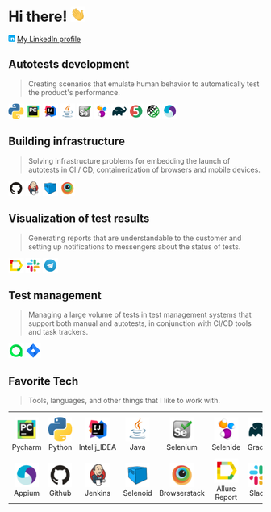 # Hi there! <img src="avatars/wave.gif" width="30px">

<img src="avatars/LinkedIn.svg" alt="LinkedIn" width="13">  [My LinkedIn profile](http://linkedin.com/in/sergei-tolmachev-21732a160) 

## Autotests development

> Creating scenarios that emulate human behavior to automatically test the product's performance.

<img src="avatars/Python.svg" alt="Python" width="30">  <img src="avatars/Pycharm.svg" alt="Pycharm" width="30">  <img src="avatars/Intelij_IDEA.svg" alt="IntelliJ IDEA" width="30">  <img src="avatars/Java.svg" alt="Java" width="30">  <img src="avatars/Selenium.svg" alt="Selenium" width="30">  <img src="avatars/Selenide.svg" alt="Selenide" width="30">  <img src="avatars/Gradle.svg" alt="Gradle" width="30">  <img src="avatars/JUnit5.svg" alt="JUnit5" width="30">  <img src="avatars/Rest-Assured.svg" alt="Rest-Assured" width="30">  <img src="avatars/Appium.svg" alt="Appium" width="30"> 

## Building infrastructure

> Solving infrastructure problems for embedding the launch of autotests in CI / CD, containerization of browsers and mobile devices.

<img src="avatars/Github.svg" alt="Github" width="30">  <img src="avatars/Jenkins.svg" alt="Jenkins" width="30">  <img src="avatars/Selenoid.svg" alt="Selenoid" width="30">  <img src="avatars/Browserstack.svg" alt="Browserstack" width="30"> 

## Visualization of test results

> Generating reports that are understandable to the customer and setting up notifications to messengers about the status of tests.

<img src="avatars/Allure_Report.svg" alt="Allure_report" width="30">  <img src="avatars/Slack.svg" alt="Slack" width="30">  <img src="avatars/Telegram.svg" alt="Telegram" width="30"> 

## Test management

> Managing a large volume of tests in test management systems that support both manual and autotests, in conjunction with CI/CD tools and task trackers.

<img src="avatars/Allure_EE.svg" alt="Allire_EE" width="30">  <img src="avatars/Jira.svg" alt="Jira" width="30"> 





<h2 align="left" id="uraniumcore238">Favorite Tech</h2>

> Tools, languages, and other things that I like to work with.

<table>
  <tr>
    <td align="center" width="96">
      <a href="#uraniumcore238">
        <img src="./avatars/Pycharm.svg" width="48" height="48" alt="Pycharm" />
      </a>
      <br>Pycharm
    </td>
    <td align="center" width="96">
      <a href="#uraniumcore238">
        <img src="./avatars/Python.svg" width="48" height="48" alt="Python" />
      </a>
      <br>Python
    </td>
    <td align="center" width="96">
      <a href="#uraniumcore238">
        <img src="./avatars/Intelij_IDEA.svg" width="48" height="48" alt="Intelij IDEA" />
      </a>
      <br>Intelij_IDEA
    </td>
    <td align="center" width="96">
      <a href="#uraniumcore238">
        <img src="./avatars/Java.svg" width="48" height="48" alt="Java" />
      </a>
      <br>Java
    </td>
    <td align="center" width="96">
      <a href="#uraniumcore238">
        <img src="./avatars/Selenium.svg" width="48" height="48" alt="Selenium" />
      </a>
      <br>Selenium
    </td>
    <td align="center" width="96">
      <a href="#uraniumcore238">
        <img src="./avatars/Selenide.svg" width="48" height="48" alt="Selenide" />
      </a>
      <br>Selenide
    </td>
    <td align="center" width="96">
      <a href="#uraniumcore238" >
        <img src="./avatars/Gradle.svg" width="48" height="48" alt="Gradle" />
      </a>
      <br>Gradle
    </td>
    <td align="center" width="96">
      <a href="#uraniumcore238">
        <img src="./avatars/JUnit5.svg" width="48" height="48" alt="JUnit5" />
      </a>
      <br>JUnit5
    </td>
    <td align="center" width="96">
      <a href="#uraniumcore238">
        <img src="./avatars/Rest-Assured.svg" width="48" height="48" alt="Rest-Assured" />
      </a>
      <br>Rest-Assured
    </td>
  </tr>
  <tr>
    <td align="center" width="96"> 
      <a href="#uraniumcore238" >
        <img src="./avatars/Appium.svg" width="48" height="48" alt="Appium" />
      </a>
      <br>Appium
    </td>
    <td align="center" width="96">
      <a href="#uraniumcore238" >
        <img src="avatars/Github.svg" width="48" height="48" alt="Github" />
      </a>
      <br>Github
    </td>
    <td align="center"  width="96">
      <a href="#uraniumcore238">
        <img src="./avatars/Jenkins.svg" width="48" height="48" alt="Jenkins" />
      </a>
      <br>Jenkins
    </td>
    <td align="center"  width="96">
      <a href="#uraniumcore238">
        <img src="./avatars/Selenoid.svg" width="48" height="48" alt="Selenoid" />
      </a>
      <br>Selenoid
    </td>
    <td align="center" width="96">
      <a href="#uraniumcore238">
        <img src="./avatars/Browserstack.svg" width="48" height="48" alt="Browserstack" />
      </a>
      <br>Browserstack
    </td>
    <td align="center"  width="96">
      <a href="#uraniumcore238">
        <img src="./avatars/Allure_Report.svg" width="48" height="48" alt="Allure ReportL" />
      </a>
      <br>Allure Report
    </td>
    <td align="center" width="96">
      <a href="#uraniumcore238" >
        <img src="./avatars/Slack.svg" width="48" height="48" alt="Slack" />
      </a>
      <br>Slack
    </td>
    <td align="center" width="96">
      <a href="#uraniumcore238" >
        <img src="./avatars/Telegram.svg" width="48" height="48" alt="Telegram" />
      </a>
      <br>Telegram
    </td>
    <td align="center" width="96">
      <a href="#uraniumcore238" >
        <img src="./avatars/Allure_EE.svg" width="48" height="48" alt="Allure TestOps" />
      </a>
      <br>Allure TestOps
    </td>
    <td align="center" width="96">
      <a href="#uraniumcore238" >
        <img src="./avatars/Maven.svg" width="48" height="48" alt="Maven" />
      </a>
      <br>Maven
    </td>
  </tr>
</table>





